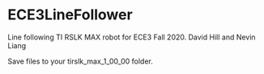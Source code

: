 # ECE3LineFollower
Line following TI RSLK MAX robot for ECE3 Fall 2020.
David Hill and Nevin Liang

Save files to your tirslk_max_1_00_00 folder.
